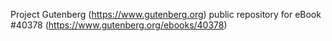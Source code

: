 Project Gutenberg (https://www.gutenberg.org) public repository for eBook #40378 (https://www.gutenberg.org/ebooks/40378)
